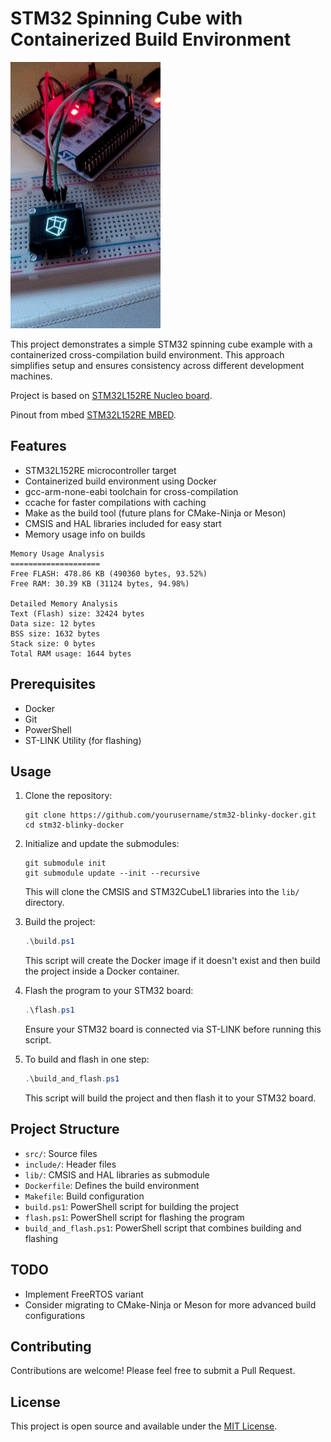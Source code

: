 # STM32 Spinning Cube with Containerized Build Environment

![Blinky Demo](assets/demo.gif)

This project demonstrates a simple STM32 spinning cube example with a containerized cross-compilation build environment. This approach simplifies setup and ensures consistency across different development machines.

Project is based on [STM32L152RE Nucleo board](https://www.st.com/en/evaluation-tools/nucleo-l152re.html).

Pinout from mbed [STM32L152RE MBED](https://os.mbed.com/platforms/ST-Nucleo-L152RE/).

## Features

- STM32L152RE microcontroller target
- Containerized build environment using Docker
- gcc-arm-none-eabi toolchain for cross-compilation
- ccache for faster compilations with caching
- Make as the build tool (future plans for CMake-Ninja or Meson)
- CMSIS and HAL libraries included for easy start
- Memory usage info on builds
```
Memory Usage Analysis
====================
Free FLASH: 478.86 KB (490360 bytes, 93.52%)
Free RAM: 30.39 KB (31124 bytes, 94.98%)

Detailed Memory Analysis
Text (Flash) size: 32424 bytes
Data size: 12 bytes
BSS size: 1632 bytes
Stack size: 0 bytes
Total RAM usage: 1644 bytes
```

## Prerequisites

- Docker
- Git
- PowerShell
- ST-LINK Utility (for flashing)

## Usage

1. Clone the repository:
   ```
   git clone https://github.com/yourusername/stm32-blinky-docker.git
   cd stm32-blinky-docker
   ```

2. Initialize and update the submodules:
   ```
   git submodule init
   git submodule update --init --recursive
   ```
   This will clone the CMSIS and STM32CubeL1 libraries into the `lib/` directory.

3. Build the project:
   ```powershell
   .\build.ps1
   ```
   This script will create the Docker image if it doesn't exist and then build the project inside a Docker container.

4. Flash the program to your STM32 board:
   ```powershell
   .\flash.ps1
   ```
   Ensure your STM32 board is connected via ST-LINK before running this script.

5. To build and flash in one step:
   ```powershell
   .\build_and_flash.ps1
   ```
   This script will build the project and then flash it to your STM32 board.

## Project Structure

- `src/`: Source files
- `include/`: Header files
- `lib/`: CMSIS and HAL libraries as submodule
- `Dockerfile`: Defines the build environment
- `Makefile`: Build configuration
- `build.ps1`: PowerShell script for building the project
- `flash.ps1`: PowerShell script for flashing the program
- `build_and_flash.ps1`: PowerShell script that combines building and flashing

## TODO

- Implement FreeRTOS variant
- Consider migrating to CMake-Ninja or Meson for more advanced build configurations

## Contributing

Contributions are welcome! Please feel free to submit a Pull Request.

## License

This project is open source and available under the [MIT License](LICENSE).
